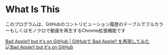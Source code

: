 # What Is This
このプログラムは、GitHubのコントリビューション履歴のテーブルでフルカラーもしくはモノクロで動画を再生するChrome拡張機能です

[Bad Apple!! but it's on GitHub | GitHubで Bad Apple!! を再現してみた](https://www.youtube.com/embed/6xlD8HC9RF4)
[![Bad Apple!! but it's on GitHub](images/badapple.gif)](https://www.youtube.com/embed/6xlD8HC9RF4)
